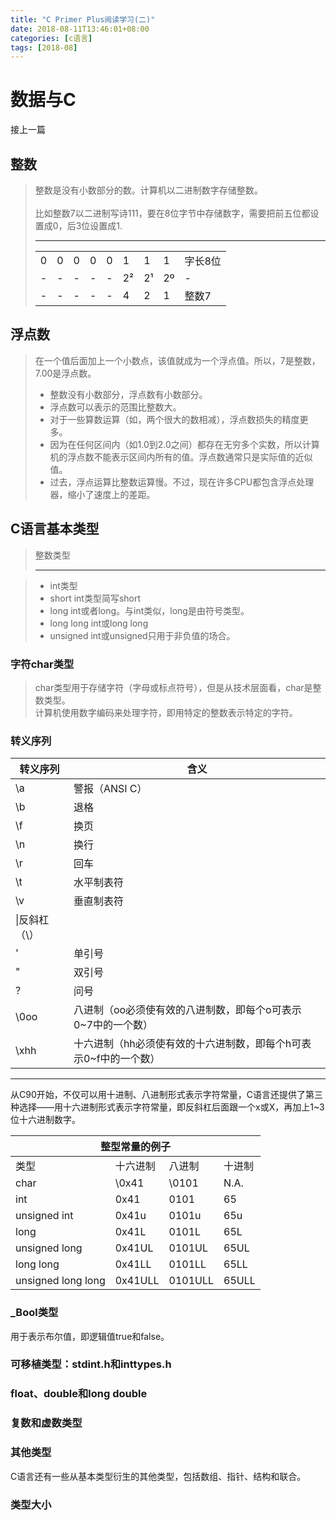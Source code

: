 ```yaml
---
title: "C Primer Plus阅读学习(二)"
date: 2018-08-11T13:46:01+08:00
categories: [c语言]
tags: [2018-08]
---
```


# 数据与C

接上一篇

## 整数

> 整数是没有小数部分的数。计算机以二进制数字存储整数。<br /><br />
> 比如整数7以二进制写诗111，要在8位字节中存储数字，需要把前五位都设置成0，后3位设置成1.<hr />
> <table><tr><td>0</td><td>0</td><td>0</td><td>0</td><td>0</td><td>1</td><td>1</td><td>1</td><td>字长8位</td></tr><tr><td>-</td><td>-</td><td>-</td><td>-</td><td>-</td><td>2²</td><td>2¹</td><td>2º</td><td>-</td></tr><tr><td>-</td><td>-</td><td>-</td><td>-</td><td>-</td><td>4</td><td>2</td><td>1</td><td>整数7</td></tr></table>

## 浮点数

> 在一个值后面加上一个小数点，该值就成为一个浮点值。所以，7是整数，7.00是浮点数。
> + 整数没有小数部分，浮点数有小数部分。
> + 浮点数可以表示的范围比整数大。
> + 对于一些算数运算（如，两个很大的数相减），浮点数损失的精度更多。
> + 因为在任何区间内（如1.0到2.0之间）都存在无穷多个实数，所以计算机的浮点数不能表示区间内所有的值。浮点数通常只是实际值的近似值。
> + 过去，浮点运算比整数运算慢。不过，现在许多CPU都包含浮点处理器，缩小了速度上的差距。

## C语言基本类型

> 整数类型<hr />

> + int类型
> + short int类型简写short
> + long int或者long。与int类似，long是由符号类型。
> + long long int或long long
> + unsigned int或unsigned只用于非负值的场合。

### 字符char类型

> char类型用于存储字符（字母或标点符号），但是从技术层面看，char是整数类型。<br />
> 计算机使用数字编码来处理字符，即用特定的整数表示特定的字符。

### 转义序列

|转义序列|含义|
|---|---|
|\a|警报（ANSI C）|
|\b|退格|
|\f|换页|
|\n|换行|
|\r|回车|
|\t|水平制表符|
|\v|垂直制表符|
|\\|反斜杠（\）|
|\'|单引号|
|\"|双引号|
|\?|问号|
|\0oo|八进制（oo必须使有效的八进制数，即每个o可表示0~7中的一个数）|
|\xhh|十六进制（hh必须使有效的十六进制数，即每个h可表示0~f中的一个数）|

<hr />
从C90开始，不仅可以用十进制、八进制形式表示字符常量，C语言还提供了第三种选择——用十六进制形式表示字符常量，即反斜杠后面跟一个x或X，再加上1~3位十六进制数字。

<table>
    <thead> <th colspan="4"> 整型常量的例子 </th> </thead>
    <tr> <td> 类型 </td> <td> 十六进制 </td> <td> 八进制 </td> <td> 十进制 </td> </tr>
    <tr> <td> char </td> <td> \0x41 </td> <td> \0101 </td> <td> N.A. </td> </tr>
    <tr> <td> int </td> <td> 0x41 </td> <td> 0101 </td> <td> 65 </td> </tr>
    <tr> <td> unsigned int </td> <td> 0x41u </td> <td> 0101u </td> <td> 65u </td> </tr>
    <tr> <td> long </td> <td> 0x41L </td> <td> 0101L </td> <td> 65L </td> </tr>
    <tr> <td> unsigned long </td> <td> 0x41UL </td> <td> 0101UL </td> <td> 65UL </td> </tr>
    <tr> <td> long long </td> <td> 0x41LL </td> <td> 0101LL </td> <td> 65LL </td> </tr>
    <tr> <td> unsigned long long </td> <td> 0x41ULL </td> <td> 0101ULL </td> <td> 65ULL </td> </tr>
</table>

### _Bool类型

用于表示布尔值，即逻辑值true和false。

### 可移植类型：stdint.h和inttypes.h

### float、double和long double

### 复数和虚数类型

### 其他类型

C语言还有一些从基本类型衍生的其他类型，包括数组、指针、结构和联合。

### 类型大小


